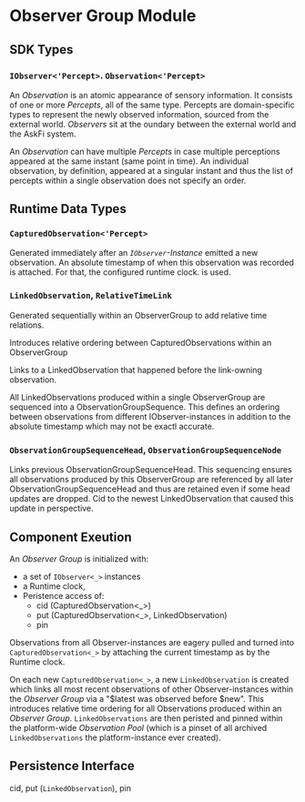 # Observer Group Module

## SDK Types

### `IObserver<'Percept>`. `Observation<'Percept>`

An _Observation_ is an atomic appearance of sensory information. It consists of one or more _Percepts_, all of the same type. Percepts are domain-specific types to represent the newly observed information, sourced from the external world. _Observers_ sit at the oundary between the external world and the AskFi system.

An _Observation_ can have multiple _Percepts_ in case multiple perceptions appeared at the same instant (same point in time). An individual observation, by definition, appeared at a singular instant and thus the list of percepts within a single observation does not specify an order.

## Runtime Data Types

### `CapturedObservation<'Percept>`

Generated immediately after an _`IObserver`-Instance_ emitted a new observation. An absolute timestamp of when this observation was recorded is attached. For that, the configured runtime clock. is used.

### `LinkedObservation`, `RelativeTimeLink`

Generated sequentially within an ObserverGroup to add relative time relations.

Introduces relative ordering between CapturedObservations within an ObserverGroup

Links to a LinkedObservation that happened before the link-owning observation.

All LinkedObservations produced within a single ObserverGroup are sequenced into a ObservationGroupSequence.
This defines an ordering between observations from different IObserver-instances in addition to the absolute
timestamp which may not be exactl accurate.

### `ObservationGroupSequenceHead`, `ObservationGroupSequenceNode`

Links previous ObservationGroupSequenceHead. This sequencing ensures all observations produced by this
ObserverGroup are referenced by all later ObservationGroupSequenceHead and thus are retained even if
some head updates are dropped.
Cid to the newest LinkedObservation that caused this update in perspective.

## Component Exeution

An _Observer Group_ is initialized with:

- a set of `IObserver<_>` instances
- a Runtime clock,
- Peristence access of:
  - cid (CapturedObservation<_>)
  - put (CapturedObservation<_>, LinkedObservation)
  - pin

Observations from all Observer-instances are eagery pulled and turned into `CapturedObservation<_>` by attaching the current timestamp as by the Runtime clock.

On each new `CapturedObservation<_>`, a new `LinkedObservation` is created which links all most recent observations of other Observer-instances within the _Observer Group_ via a "$latest was observed before $new". This introduces relative time ordering for all Observations produced within an _Observer Group_. `LinkedObservations` are then peristed and pinned within the platform-wide _Observation Pool_ (which is a pinset of all archived `LinkedObservations` the platform-instance ever created).

## Persistence Interface

cid, put (`LinkedObservation`), pin
